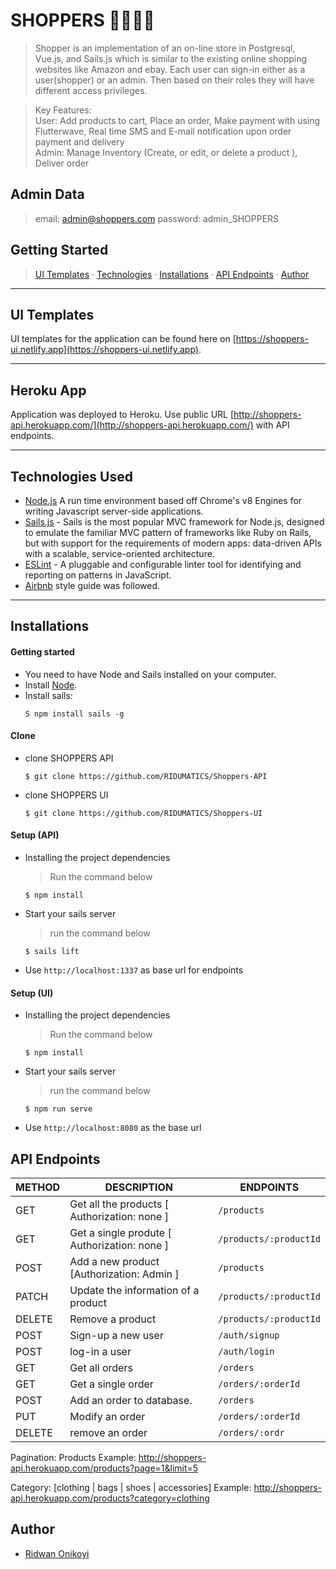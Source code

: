 # SHOPPERS 👚👜👗👖
> Shopper is an implementation of an on-line store in Postgresql, Vue.js,  and Sails.js which is similar to the existing online shopping websites like Amazon and ebay.
Each user can sign-in either as a user(shopper) or an admin. Then based on their roles they will have different access privileges. 

> Key Features:  
User:  Add products to cart, Place an order, Make payment with using Flutterwave, Real time SMS and E-mail notification upon order payment and delivery  
Admin: Manage Inventory (Create, or edit, or delete a product ), Deliver order


## Admin Data
> email: admin@shoppers.com
password: admin_SHOPPERS


## Getting Started

> [UI Templates](#ui-templates) &middot; [Technologies](#technologies-used) &middot; [Installations](#installations) &middot; [API Endpoints](#api-endpoints) &middot; [Author](#author)

---

## UI Templates

UI templates for the application can be found here on [https://shoppers-ui.netlify.app](https://shoppers-ui.netlify.app).

---

## Heroku App

Application was deployed to Heroku. Use public URL [http://shoppers-api.herokuapp.com/](http://shoppers-api.herokuapp.com/) with API endpoints.

---

## Technologies Used
[node]: (https://nodejs.org)
    
- [Node.js](https://nodejs.org) A run time environment based off Chrome's v8 Engines for writing Javascript server-side applications.
- [Sails.js](https://sailsjs.com/) - Sails is the most popular MVC framework for Node.js, designed to emulate the familiar MVC pattern of frameworks like Ruby on Rails, but with support for the requirements of modern apps: data-driven APIs with a scalable, service-oriented architecture.
- [ESLint](https://eslint.org/) - A pluggable and configurable linter tool for identifying and reporting on patterns in JavaScript.
- [Airbnb](https://www.npmjs.com/package/eslint-config-airbnb) style guide was followed.
---
## Installations

#### Getting started

- You need to have Node and Sails installed on your computer.
- Install [Node](https://nodejs.org).
- Install sails:
    ```shell
    S npm install sails -g
    ```
#### Clone

- clone SHOPPERS API
    ```shell
    $ git clone https://github.com/RIDUMATICS/Shoppers-API
    ```
- clone SHOPPERS UI
    ```shell
    $ git clone https://github.com/RIDUMATICS/Shoppers-UI
    ```
#### Setup (API)

- Installing the project dependencies
  > Run the command below
  ```shell
  $ npm install
  ```
- Start your sails server
  > run the command below
  ```shell
  $ sails lift
  ```
- Use `http://localhost:1337` as base url for endpoints

#### Setup (UI)

- Installing the project dependencies
  > Run the command below
  ```shell
  $ npm install
  ```
- Start your sails server
  > run the command below
  ```shell
  $ npm run serve
  ```
- Use `http://localhost:8080` as the base url
## API Endpoints

| METHOD | DESCRIPTION                             | ENDPOINTS                           |
| ------ | --------------------------------------- | ------------------------------------|
| GET    | Get all the products [ Authorization: none ]             | `/products`                     |
| GET    | Get a single produte [ Authorization: none ]               | `/products/:productId`                 |
| POST   | Add a new product [Authorization: Admin ]                       | `/products`                     |
| PATCH    | Update the information of a product | `/products/:productId`                 |
| DELETE | Remove a product                    | `/products/:productId`                |
| POST   | Sign-up a new user              | `/auth/signup`                     |
| POST   |  log-in a user              | `/auth/login`                     |
| GET    | Get all orders               | `/orders`                     |
| GET    | Get a single order         | `/orders/:orderId` |
| POST   | Add an order to database.           | `/orders`                    |
| PUT    | Modify an order                         | `/orders/:orderId`                |
| DELETE    | remove an order                      | `/orders/:ordr`                    |

Pagination: Products
Example: http://shoppers-api.herokuapp.com/products?page=1&limit=5

Category: [clothing | bags | shoes | accessories]
Example: http://shoppers-api.herokuapp.com/products?category=clothing

## Author

- [Ridwan Onikoyi](https://github.com/RIDUMATICS) 
